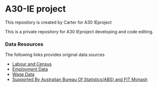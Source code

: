 # A30-IE project
<meta charset="utf-8">
  <meta name="viewport" content="width=device-width, initial-scale=1">
  <link rel="stylesheet" href="https://maxcdn.bootstrapcdn.com/bootstrap/4.3.1/css/bootstrap.min.css">
  <script src="https://ajax.googleapis.com/ajax/libs/jquery/3.4.0/jquery.min.js"></script>
  <script src="https://cdnjs.cloudflare.com/ajax/libs/popper.js/1.14.7/umd/popper.min.js"></script>
  <script src="https://maxcdn.bootstrapcdn.com/bootstrap/4.3.1/js/bootstrap.min.js"></script>
<p>This repository is created by Carter for A30 IEproject</p>
<p>This is a private repository for A30 IEproject developing and code editing.</p>
<h3>Data Resources</h3>
      <p>The following links provides original data sources</p>
      <ul class="nav nav-pills flex-column">
        <li class="nav-item">
          <a class="nav-link active" href="https://www.abs.gov.au/AUSSTATS/abs@.nsf/DetailsPage/6306.0May%202018?OpenDocument">Labour and Census</a>
        </li>
        <li class="nav-item">
          <a class="nav-link" href="https://www.abs.gov.au/AUSSTATS/abs@.nsf/DetailsPage/6202.0Mar%202019?OpenDocument">Employment Data</a>
        </li>
        <li class="nav-item">
          <a class="nav-link" href="https://www.abs.gov.au/AUSSTATS/abs@.nsf/DetailsPage/6302.0Nov%202018?OpenDocument">Wage Data</a>
        </li>
        <li class="nav-item">
          <a class="nav-link disabled" href="#">Supported By Australian Bureau Of Statistics(ABS) and FIT Monash</a>
        </li>
